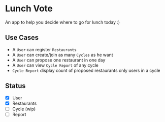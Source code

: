 # Lunch Vote

An app to help you decide where to go for lunch today :)

## Use Cases
- A `User` can register `Restaurants`
- A `User` can create/join as many `Cycles` as he want 
- A `User` can propose one restaurant in one day
- A `User` can view `Cycle Report` of any cycle
- `Cycle Report` display count of proposed restaurants only users in a cycle

## Status
- [x] User
- [x] Restaurants
- [ ] Cycle (wip)
- [ ] Report
